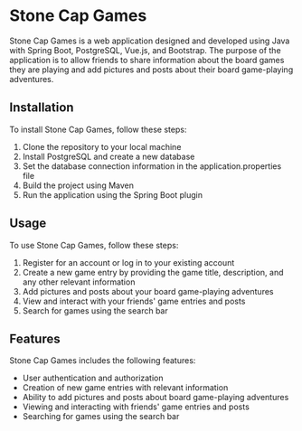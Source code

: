# Stone Cap Games
Stone Cap Games is a web application designed and developed using Java with Spring Boot, PostgreSQL, Vue.js, and Bootstrap. The purpose of the application is to allow friends to share information about the board games they are playing and add pictures and posts about their board game-playing adventures.

## Installation
To install Stone Cap Games, follow these steps:

1. Clone the repository to your local machine
2. Install PostgreSQL and create a new database
3. Set the database connection information in the application.properties file
4. Build the project using Maven
5. Run the application using the Spring Boot plugin
## Usage
To use Stone Cap Games, follow these steps:

1. Register for an account or log in to your existing account
2. Create a new game entry by providing the game title, description, and any other relevant information
3. Add pictures and posts about your board game-playing adventures
4. View and interact with your friends' game entries and posts
5. Search for games using the search bar
## Features
Stone Cap Games includes the following features:

- User authentication and authorization
- Creation of new game entries with relevant information
- Ability to add pictures and posts about board game-playing adventures
- Viewing and interacting with friends' game entries and posts
- Searching for games using the search bar
